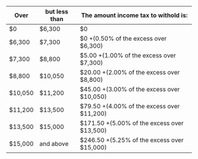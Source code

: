 | Over    | but less than | The amount income tax to withold is:        |
| ------- | ------------- | ------------------------------------------- |
| $0      | $6,300        | $0                                          |
| $6,300  | $7,300        | $0 +(0.50% of the excess over $6,300)       |
| $7,300  | $8,800        | $5.00 +(1.00% of the excess over $7,300)    |
| $8,800  | $10,050       | $20.00 +(2.00% of the excess over $8,800)   |
| $10,050 | $11,200       | $45.00 +(3.00% of the excess over $10,050)  |
| $11,200 | $13,500       | $79.50 +(4.00% of the excess over $11,200)  |
| $13,500 | $15,000       | $171.50 +(5.00% of the excess over $13,500) |
| $15,000 | and above     | $246.50 +(5.25% of the excess over $15,000) |
